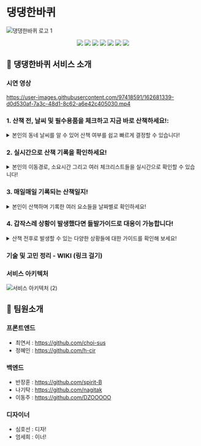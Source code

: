 # 댕댕한바퀴

  ![댕댕한바퀴 로고 1](https://dangdangss-s3-bucket.s3.ap-northeast-2.amazonaws.com/%ED%8C%8C%EB%B9%84%EC%BD%98.png)




<p align='center'>
  <img src='https://img.shields.io/badge/Javascript-ES6-yellow?logo=javascript'/>
  <img src='https://img.shields.io/badge/Node.js-v16.14.2-green?logo=Node.js'/>
  <img src='https://img.shields.io/badge/Express-v4.17.3-black?logo=Express'/>
  <img src='https://img.shields.io/badge/MongoDB-v4.2.19-green?logo=mongodb'/>
  <img src='https://img.shields.io/badge/prettier-v2.5.1-pink?logo=prettier'/>
  <img src='https://img.shields.io/badge/Passport-v0.5.2-green?logo=passport'/>
  <img src='https://img.shields.io/badge/Jest-v27.5.1-pink?logo=jest'/>
</p>

## 🎉 댕댕한바퀴 서비스 소개

### 시연 영상
https://user-images.githubusercontent.com/97418591/162681339-d0d530af-7a3c-48d1-8c62-a6e42c405030.mp4

### 1. 산책 전, 날씨 및 필수용품을 체크하고 지금 바로 산책하세요!:
<details> <summary>본인의 동네 날씨를 알 수 있어 산책 여부를 쉽고 빠르게 결정할 수 있습니다!</summary> <div markdown="1"> <img width='25%' src='https://dangdangss-s3-bucket.s3.ap-northeast-2.amazonaws.com/2.png'> </div> </details>


### 2. 실시간으로 산책 기록을 확인하세요!
<details> <summary>본인의 이동경로, 소요시간 그리고 여러 체크리스트들을 실시간으로 확인할 수 있습니다!</summary> <img width='25%' src='https://dangdangss-s3-bucket.s3.ap-northeast-2.amazonaws.com/5.png'> </details>

### 3. 매일매일 기록되는 산책일지!
<details> <summary>본인이 산책하며 기록한 여러 요소들을 날짜별로 확인하세요!</summary> <img width='25%' src='https://dangdangss-s3-bucket.s3.ap-northeast-2.amazonaws.com/4.png'> </details>

### 4. 갑작스레 상황이 발생했다면 돌발가이드로 대응이 가능합니다!
<details> <summary>산책 전후로 발생할 수 있는 다양한 상황들에 대한 가이드를 확인해 보세요!</summary> <img width='25%' src='https://dangdangss-s3-bucket.s3.ap-northeast-2.amazonaws.com/3.png'> </details>

### 기술 및 고민 정리 - WIKI (링크 걸기)

### 서비스 아키텍처   



![서비스 아키텍처 (2)](https://dangdangss-s3-bucket.s3.ap-northeast-2.amazonaws.com/KakaoTalk_20220404_182700935.png)


## 📌 팀원소개
### 프론트엔드
- 최연서 : https://github.com/choi-sus
- 정혜인 : https://github.com/h-cir
### 백엔드
- 반장훈 : https://github.com/spirit-B
- 나기탁 : https://github.com/nagitak
- 이동주 : https://github.com/DZOOOOO
### 디자이너
- 심호선 : 디자!
- 엄세희 : 이너!
